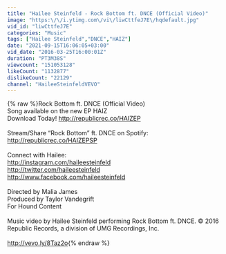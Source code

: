```yaml
---
title: "Hailee Steinfeld - Rock Bottom ft. DNCE (Official Video)"
image: "https:\/\/i.ytimg.com\/vi\/liwCttfeJ7E\/hqdefault.jpg"
vid_id: "liwCttfeJ7E"
categories: "Music"
tags: ["Hailee Steinfeld","DNCE","HAIZ"]
date: "2021-09-15T16:06:05+03:00"
vid_date: "2016-03-25T16:00:01Z"
duration: "PT3M38S"
viewcount: "151053128"
likeCount: "1132877"
dislikeCount: "22129"
channel: "HaileeSteinfeldVEVO"
---
```

{% raw %}Rock Bottom ft. DNCE (Official Video)<br />Song available on the new EP HAIZ<br />Download Today! <a rel="nofollow" target="blank" href="http://republicrec.co/HAIZEP">http://republicrec.co/HAIZEP</a><br /> <br />Stream/Share “Rock Bottom” ft. DNCE on Spotify: <a rel="nofollow" target="blank" href="http://republicrec.co/HAIZEPSP">http://republicrec.co/HAIZEPSP</a><br /> <br />Connect with Hailee:<br /><a rel="nofollow" target="blank" href="http://instagram.com/haileesteinfeld">http://instagram.com/haileesteinfeld</a><br /><a rel="nofollow" target="blank" href="http://twitter.com/haileesteinfeld">http://twitter.com/haileesteinfeld</a><br /><a rel="nofollow" target="blank" href="http://www.facebook.com/haileesteinfeld">http://www.facebook.com/haileesteinfeld</a><br /> <br />Directed by Malia James<br />Produced by Taylor Vandegrift<br />For Hound Content<br /> <br />Music video by Hailee Steinfeld performing Rock Bottom ft. DNCE. © 2016 Republic Records, a division of UMG Recordings, Inc.<br /><br /><a rel="nofollow" target="blank" href="http://vevo.ly/8Taz2o">http://vevo.ly/8Taz2o</a>{% endraw %}
